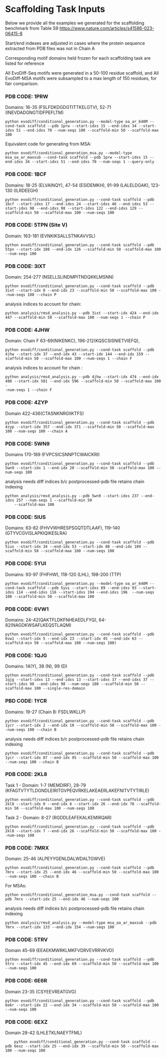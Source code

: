 # Scaffolding Task Inputs 

Below we provide all the examples we generated for the scaffolding benchmark from Table S9 https://www.nature.com/articles/s41586-023-06415-8

Start/end indexes are adjusted in cases where the protein sequence extracted from PDB files was not in Chain A 

Corresponding motif domains held frozen for each scaffolding task are listed for reference

All EvoDiff-Seq motifs were generated in a 50-100 residue scaffold, and All EvoDiff-MSA motifs were subsampled to a max length of 150 residues, for fair comparison. 

### PDB CODE: 1PRW
Domains: 16-35 (FSLFDKDGDGTITTKELGTV), 52-71 (INEVDADGNGTIDFPEFLTM)
```
python evodiff/conditional_generation.py --model-type oa_ar_640M --cond-task scaffold --pdb 1prw --start-idxs 15 --end-idxs 34 --start-idxs 51 --end-idxs 70 --num-seqs 100 --scaffold-min 50 --scaffold-max 100
```
Equivalent code for generating from MSA:
```
python evodiff/conditional_generation_msa.py --model-type msa_oa_ar_maxsub --cond-task scaffold --pdb 1prw --start-idxs 15 --end-idxs 34 --start-idxs 51 --end-idxs 70 --num-seqs 1 --query-only
```
### PDB CODE: 1BCF 

Domains:  18-25 (ELVAINQY), 47-54 (ESIDEMKH), 91-99 (LALELDGAK), 123-130 (ILRDEEGH)
```
python evodiff/conditional_generation.py --cond-task scaffold --pdb 1bcf --start-idxs 17 --end-idxs 24 --start-idxs 46 --end-idxs 53 --start-idxs 90 --end-idxs 98 --start-idxs 122 --end-idxs 129 --scaffold-min 50 --scaffold-max 100 --num-seqs 100
```

### PDB CODE: 5TPN (Site V)
Domain: 163-181 (EVNKIKSALLSTNKAVVSL)
```
python evodiff/conditional_generation.py --cond-task scaffold --pdb 5tpn --start-idx 108 --end-idx 126 --scaffold-min 50 -scaffold-max 100 --num-seqs 100
```

### PDB CODE: 3IXT
Domain: 254-277 (NSELLSLINDMPITNDQKKLMSNN)
```
python evodiff/conditional_generation.py --cond-task scaffold --pdb 3ixt --start-idx 0 --end-idx 23 --scaffold-min 50 --scaffold-max 100 --num-seqs 100 --chain P
```
analysis indices to account for chain:
```
python analysis/rmsd_analysis.py --pdb 3ixt --start-idx 424 --end-idx 447 --scaffold-min 50 --scaffold-max 100 --num-seqs 1 --chain P
```

### PDB CODE: 4JHW
Domain: Chain F 63-69(NIKENKC), 196-212(KQSCSISNIETVIEFQ), 
```
python evodiff/conditional_generation.py --cond-task scaffold --pdb 4jhw --start-idx 37 --end-idx 43 --start-idx 144 --end-idx 159 --scaffold-min 50 --scaffold-max 100 --num-seqs 1 --chain F
```
analysis indices to account for chain :
```
python analysis/rmsd_analysis.py --pdb 4jhw --start-idx 474 --end-idx 480 --start-idx 581 --end-idx 596 --scaffold-min 50 --scaffold-max 100 -
-num-seqs 1 --chain F
```

### PDB CODE: 4ZYP 
Domain 422-436(CTASNKNRGIIKTFS)
```
python evodiff/conditional_generation.py --cond-task scaffold --pdb 4zyp --start-idx 357 --end-idx 371 --scaffold-min 50 --scaffold-max 100 --num-seqs 100 --chain A
```

### PDB CODE: 5WN9
Domains 170-189 (FVPCSICSNNPTCWAICKRI)
```
python evodiff/conditional_generation.py --cond-task scaffold --pdb 5wn9 --start-idx 1 --end-idx 20 --scaffold-min 50 -scaffold-max 100 --num-seqs 100
```
analysis needs diff indices b/c postprocessed-pdb file retains chain indexing  
```
python analysis/rmsd_analysis.py --pdb 5wn9 --start-idxs 237 --end-idxs 257 --num-seqs 1 --scaffold-min 50 
    --scaffold-max 100
```
### PDB CODE: 5IUS 
Domains: 63-82 (FHVVWHRESPSGQTDTLAAF), 119-140 (GTYVCGVISLAPKIQIKESLRA)
```
python evodiff/conditional_generation.py --cond-task scaffold --pdb 5ius --start-idx 34 --end-idx 53 --start-idx 88 --end-idx 109 --scaffold-min 50 --scaffold-max 100 --num-seqs 100
```

### PDB CODE: 5YUI
Domains: 93-97 (FHFHW), 118-120 (LHL), 198-200 (TTP)
```
python evodiff/conditional_generation.py --model-type oa_ar_640M --cond-task scaffold --pdb 5yui --start-idxs 89 --end-idxs 93 --start-idxs 114 --end-idxs 116 --start-idxs 194 --end-idxs 196  --num-seqs 100 --scaffold-min 50 --scaffold-max 100
```

### PDB CODE: 6VW1
Domains: 24-42(QAKTFLDKFNHEAEDLFYQ), 64-82(NAGDKWSAFLKEQSTLAQM)
```
python evodiff/conditional_generation.py --cond-task scaffold --pdb 6vw1 --start-idx 5 --end-idx 23 --start-idx 45 --end-idx 63 --scaffold-min 50 --scaffold-max 100 --num-seqs 100)
```

### PDB CODE: 1QJG
Domains: 14(Y), 38 (N), 99 (D)
```
python evodiff/conditional_generation.py --cond-task scaffold --pdb 1qjg --start-idxs 13 --end-idxs 13 --start-idxs 37 --end-idxs 37 --start-idxs 98 --end-idxs 98 --num-seqs 100 --scaffold-min 50 --scaffold-max 100 --single-res-domain
```

### PBD CODE: 1YCR
Domains: 19-27 (Chain B: FSDLWKLLP)
```
python evodiff/conditional_generation.py --cond-task scaffold --pdb 1ycr --start-idx 2 --end-idx 10 --scaffold-min 50 --scaffold-max 100 --num-seqs 100 --chain B
```
analysis needs diff indices b/c postprocessed-pdb file retains chain indexing  
```
python evodiff/conditional_generation.py --cond-task scaffold --pdb 1ycr --start-idx 87 --end-idx 95 --scaffold-min 50 --scaffold-max 100 --num-seqs 100 --chain B
```

### PDB CODE: 2KL8 
Task 1 - Domain: 1-7 (MEMDIRF), 28-79 (KFAGTVTYTLDGNDLEIRITGVPEQVRKELAKEAERLAKEFNITVTYTIRLE)
```
python evodiff/conditional_generation.py --cond-task scaffold --pdb 2kl8 --start-idx 0 --end-idx 6 --start-idx 26 --end-idx 78 --scaffold-min 50 --scaffold-max 100 --num-seqs 100 
```
Task 2 - Domain: 8-27 (RGDDLEAFEKALKEMIRQAR)
```
python evodiff/conditional_generation.py --cond-task scaffold --pdb 2kl8 --start-idx 7 --end-idx 26 --scaffold-min 50 --scaffold-max 100 --num-seqs 100 
```

### PDB CODE: 7MRX 
Domain: 25-46 (ALPEYYGENLDALWDALTGWVE) 
```
python evodiff/conditional_generation.py --cond-task scaffold --pdb 7mrx --start-idx 25 --end-idx 46 --scaffold-min 50 --scaffold-max 100 --num-seqs 100 --chain B 
```
For MSAs: 
```
python evodiff/conditional_generation_msa.py --cond-task scaffold --pdb 7mrx --start-idx 25 --end-idx 46 --num-seqs 100 
```
analysis needs diff indices b/c postprocessed-pdb file retains chain indexing  
```
python analysis/rmsd_analysis.py --model-type msa_oa_ar_maxsub --pdb 7mrx --start-idx 133 --end-idx 154 --num-seqs 100
```

### PDB CODE: 5TRV
Domain 45-69 (EEAEKMWRKLMKFVDRVEVRRVKVD)
```
python evodiff/conditional_generation.py --cond-task scaffold --pdb 5trv --start-idx 45 --end-idx 69 --scaffold-min 50 --scaffold-max 100 --num-seqs 100 
```

### PDB CODE: 6E6R
Domain 23-35 (CSYEEVREATGVG)
```
python evodiff/conditional_generation.py --cond-task scaffold --pdb 6e6r --start-idx 22 --end-idx 34 --scaffold-min 50 --scaffold-max 100 --num-seqs 100
```

### PDB CODE: 6EXZ
Domain 28-42 (LHLETKLNAEYTFML)
```
    python evodiff/conditional_generation.py --cond-task scaffold --pdb 6exz --start-idx 25 --end-idx 39 --scaffold-min 50 --scaffold-max 100 --num-seqs 100
```